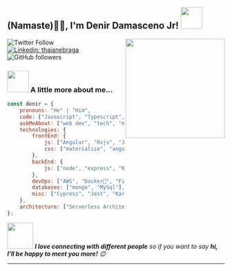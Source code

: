 <h2>(Namaste)🙏🏻, I'm Denir Damasceno Jr! <img src="https://media.giphy.com/media/12oufCB0MyZ1Go/giphy.gif" width="50"></h2>
<img align='right' src="https://media.giphy.com/media/SS8CV2rQdlYNLtBCiF/source.gif" width="230">


![Twitter Follow](https://img.shields.io/twitter/follow/denirdamasceno?label=Follow)
[![Linkedin: thaianebraga](https://img.shields.io/badge/-denir-blue?style=flat-square&logo=Linkedin&logoColor=white&link=https://www.linkedin.com/in/denir-damasceno-jr/)](https://www.linkedin.com/in/denir-damasceno-jr/)
![GitHub followers](https://img.shields.io/github/followers/denirjr?label=Follow&style=social)

### <img src="https://media.giphy.com/media/VgCDAzcKvsR6OM0uWg/giphy.gif" width="50"> A little more about me...  

```javascript
const denir = {
    pronouns: "He" | "Him",
    code: ["Javascript", "Typescript", "Golang"],
    askMeAbout: ["web dev", "tech", "musitian"],
    technologies: {
        frontEnd: {
            js: ["Angular", "Rxjs", "Jasmine"],
            css: ["materialize", "angular material", "grid", "flex box", "bootstrap"]
        },
        backEnd: {
            js: ["node", "express", "NestJs"],
        },
        devOps: ["AWS", "Docker🐳", "Firebase", "Kubernetes", "Openshift", "Jenkins"],
        databases: ["mongo", "MySql"],
        misc: ["Cypress", "Jest", "Karma"]
    },
    architecture: ["Serverless Architecture", "Progressive web applications", "Single page applications"],
};
```

<img src="https://media.giphy.com/media/LnQjpWaON8nhr21vNW/giphy.gif" width="60"> <em><b>I love connecting with different people</b> so if you want to say <b>hi, I'll be happy to meet you more!</b> 😊</em>

---
